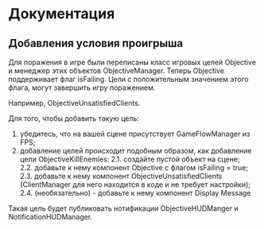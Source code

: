 # Документация

## Добавления условия проигрыша

Для поражения в игре были переписаны класс игровых целей Objective и менеджер этих объектов ObjectiveManager. Теперь Objective поддерживает флаг isFailing. Цели с положительным значением этого флага, могут завершить игру поражением.

Например, ObjectiveUnsatisfiedClients.

Для того, чтобы добавить такую цель:
 1. убедитесь, что на вашей сцене присутствует GameFlowManager из FPS;
 2. добавление целей происходит подобным образом, как добавление цели ObjectiveKillEnemies:
  2.1. создайте пустой объект на сцене;  
  2.2. добавьте к нему компонент Objective с флагом isFailing = true;  
  2.3. добавьте к нему компонент ObjectiveUnsatisfiedClients (ClientManager для него находится в коде и не требует настройки);  
  2.4. (необязательно) - добавьте к нему компонент Display Message

Такая цель будет публиковать нотификации ObjectiveHUDManger и NotificationHUDManager.